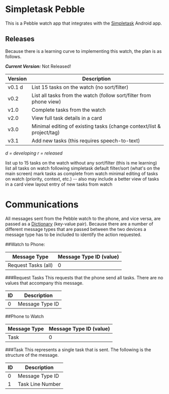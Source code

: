 # Simpletask Pebble
This is a Pebble watch app that integrates with the [Simpletask](https://play.google.com/store/apps/details?id=nl.mpcjanssen.todotxtholo) Android app.  

## Releases

Because there is a learning curve to implementing this watch, the plan is as follows.

***Current Version:*** Not Released!

|Version |Description                                                              |
|--------|-------------------------------------------------------------------------|
|v0.1   d|List 15 tasks on the watch (no sort/filter)                              |
|v0.2    |List all tasks from the watch (follow sort/filter from phone view)       |
|v1.0    |Complete tasks from the watch                                            |
|v2.0    |View full task details in a card                                         |
|v3.0    |Minimal editing of existing tasks (change context/list & project/tag)    |
|v3.1    |Add new tasks (this requires speech-to-text)                             |
*d = developing*
*r = released*

list up to 15 tasks on the watch without any sort/filter (this is me learning)
list all tasks on watch following simpletask default filter/sort (what's on the main screen)
mark tasks as complete from watch
minimal editing of tasks on watch (priority, context, etc.) -- also may include a better view of tasks in a card view layout
entry of new tasks from watch

# Communications
All messages sent from the Pebble watch to the phone, and vice versa, are passed as a [Dictionary](https://developer.pebble.com/docs/c/Foundation/Dictionary/) (key-value pair).  Because there are a number of different message types that are passed between the two devices a message type has to be included to identify the action requested.

##Watch to Phone:

|Message Type       |Message Type ID (value)|
|-------------------|-----------------------|
|Request Tasks (all)|0                      |

###Request Tasks
This requests that the phone send all tasks.  There are no values that accompany this message.

|ID |Description      |
|---|-----------------|
|0  |Message Type ID  |

##Phone to Watch

|Message Type       |Message Type ID (value)|
|-------------------|-----------------------|
|Task               |0                      |

###Task
This represents a single task that is sent.  The following is the structure of the message.

|ID |Description      |
|---|-----------------|
|0  |Message Type ID  |
|1  |Task Line Number |

